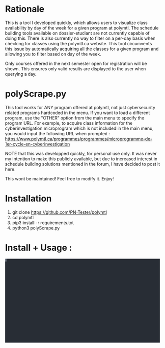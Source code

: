 # Rationale
This is a tool I developed quickly, which allows users to visualize class availability by day of the week for a given program at polymtl.
The schedule building tools available on dossier-etudiant are not currently capable of doing this.
There is also currently no way to filter on a per-day basis when checking for classes using the polymtl.ca website.
This tool circumvents this issue by automatically acquiring all the classes for a given program and allowing you to filter based on day of the week.

Only courses offered in the next semester open for registration will be shown. This ensures only valid results are displayed to the user when querying a day.

# polyScrape.py
This tool works for ANY program offered at polymtl, not just cybersecurity related programs hardcoded in the menu. 
If you want to load a different program, use the "OTHER" option from the main menu to specify the program URL. 
For example, to acquire class information for the cyberinvestigation microprogram which is not included in the main menu, you would input the following URL when prompted : https://www.polymtl.ca/programmes/programmes/microprogramme-de-1er-cycle-en-cyberinvestigation

NOTE that this was developped quickly, for personal use only. It was never my intention to make this publicly available, but due to increased interest in schedule
building solutions mentioned in the forum, I have decided to post it here.

This wont be maintained! Feel free to modify it. 
Enjoy!

# Installation

1) git clone https://github.com/PN-Tester/polymtl
2) cd polymtl
3) pip3 install -r requirements.txt 
4) python3 polyScrape.py 

# Install + Usage :
<img src="https://raw.githubusercontent.com/PN-Tester/polymtl/main/recording.svg">

